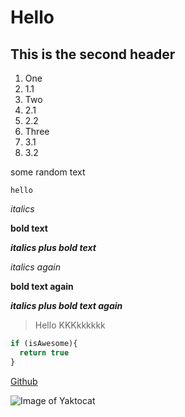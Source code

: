 # Hello

## This is the second header

1. One
  1. 1.1
2. Two
  2. 2.1
  3. 2.2
3. Three
  4. 3.1
  5. 3.2

some random text

`hello`

*italics*

**bold text**

***italics plus bold text***

_italics again_

__bold text again__

___italics plus bold text again___

> Hello
> KKKkkkkkk

```javascript
if (isAwesome){
  return true
}
```

[Github](https://github.com/stamby/md-to-html)

![Image of Yaktocat](https://octodex.github.com/images/yaktocat.png)
